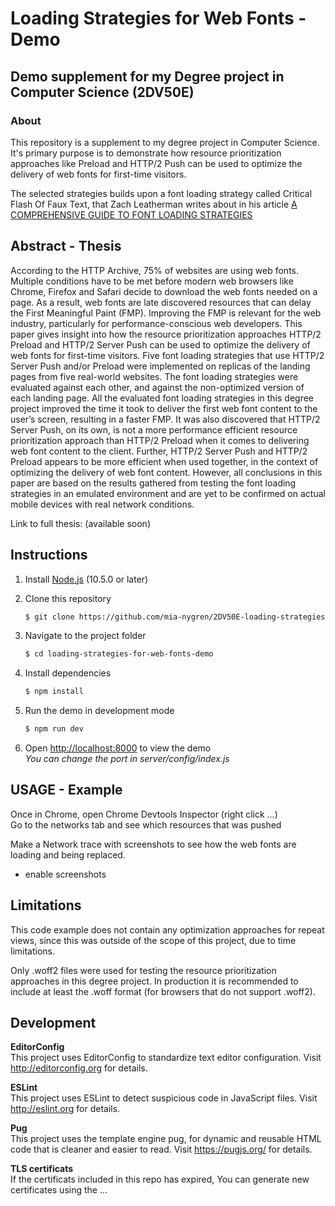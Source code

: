 # Loading Strategies for Web Fonts -  Demo
## Demo supplement for my Degree project in Computer Science (2DV50E)

### About
This repository is a supplement to my degree project in Computer Science. It's primary purpose is to demonstrate how resource prioritization approaches like Preload and HTTP/2 Push can be used to optimize the delivery of web fonts for first-time visitors.

The selected strategies builds upon a font loading strategy called Critical Flash Of Faux Text, that Zach Leatherman writes about in his article [A COMPREHENSIVE GUIDE TO FONT LOADING STRATEGIES] 


## Abstract - Thesis
According to the HTTP Archive, 75% of websites are using web fonts. Multiple
conditions have to be met before modern web browsers like Chrome, Firefox
and Safari decide to download the web fonts needed on a page. As a result, web
fonts are late discovered resources that can delay the First Meaningful Paint
(FMP). Improving the FMP is relevant for the web industry, particularly for
performance-conscious web developers. This paper gives insight into how the
resource prioritization approaches HTTP/2 Preload and HTTP/2 Server Push can
be used to optimize the delivery of web fonts for first-time visitors. Five font
loading strategies that use HTTP/2 Server Push and/or Preload were implemented
on replicas of the landing pages from five real-world websites. The font loading
strategies were evaluated against each other, and against the non-optimized
version of each landing page. All the evaluated font loading strategies in this
degree project improved the time it took to deliver the first web font content to
the user’s screen, resulting in a faster FMP. It was also discovered that HTTP/2
Server Push, on its own, is not a more performance efficient resource prioritization
approach than HTTP/2 Preload when it comes to delivering web font content to
the client. Further, HTTP/2 Server Push and HTTP/2 Preload appears to be more
efficient when used together, in the context of optimizing the delivery of web font
content. However, all conclusions in this paper are based on the results gathered
from testing the font loading strategies in an emulated environment and are yet to
be confirmed on actual mobile devices with real network conditions. 

Link to full thesis: (available soon)


## Instructions

1. Install [Node.js](http://nodejs.org/) (10.5.0 or later)

1. Clone this repository
   ```sh
   $ git clone https://github.com/mia-nygren/2DV50E-loading-strategies-for-web-fonts-demo.git 
   ```

1. Navigate to the project folder
   ```sh
   $ cd loading-strategies-for-web-fonts-demo
   ```

1. Install dependencies
   ```sh
   $ npm install
   ```

1. Run the demo in development mode
   ```sh
   $ npm run dev
   ```

1. Open <http://localhost:8000> to view the demo  
    *You can change the port in server/config/index.js*

## USAGE -  Example

Once in Chrome, open Chrome Devtools Inspector (right click ...)  
Go to the networks tab and see which resources that was pushed 

Make a Network trace with screenshots to see how the web fonts are loading and being replaced. 

- enable screenshots 

## Limitations
This code example does not contain any optimization approaches for repeat views, since this was outside of the 
scope of this project, due to time limitations. 

Only .woff2 files were used for testing the resource prioritization approaches in this degree project. In production it is recommended to include at least the .woff format (for browsers that do not support .woff2).

## Development 

**EditorConfig**   
This project uses EditorConfig to standardize text editor configuration.
Visit http://editorconfig.org for details. 

**ESLint**   
This project uses ESLint to detect suspicious code in JavaScript files.
Visit http://eslint.org for details. 

**Pug**  
This project uses the template engine pug, for dynamic and reusable HTML code that is cleaner and easier to read. 
Visit https://pugjs.org/ for details.  

**TLS certificats**  
If the certificats included in this repo has expired, You can generate new certificates using the ...



[A COMPREHENSIVE GUIDE TO FONT LOADING STRATEGIES]: https://www.zachleat.com/web/comprehensive-webfonts/
